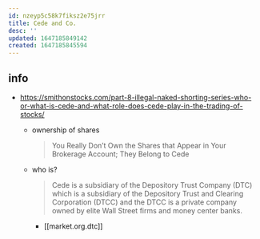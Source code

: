 ```yaml
---
id: nzeyp5c58k7fiksz2e75jrr
title: Cede and Co.
desc: ''
updated: 1647185849142
created: 1647185845594
---
```


## info
- https://smithonstocks.com/part-8-illegal-naked-shorting-series-who-or-what-is-cede-and-what-role-does-cede-play-in-the-trading-of-stocks/
    - ownership of shares
        > You Really Don’t Own the Shares that Appear in Your Brokerage Account; They Belong to Cede
    - who is?
        > Cede is a subsidiary of the Depository Trust Company (DTC) which is a subsidiary of the Depository Trust and Clearing Corporation (DTCC) and the DTCC is a private company owned by elite Wall Street firms and money center banks.

        - [[market.org.dtc]]